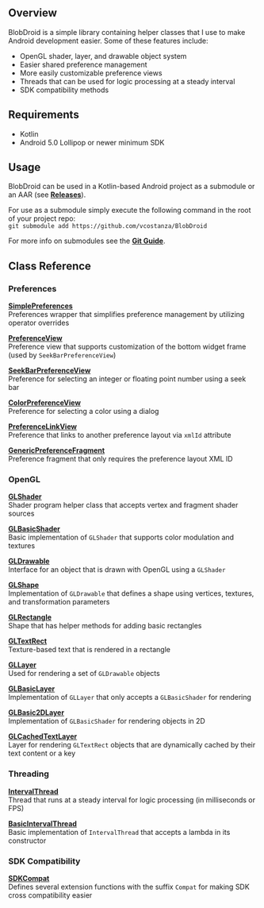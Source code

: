 ## Overview
BlobDroid is a simple library containing helper classes that I use to make Android development easier.
Some of these features include:
- OpenGL shader, layer, and drawable object system
- Easier shared preference management
- More easily customizable preference views
- Threads that can be used for logic processing at a steady interval
- SDK compatibility methods

## Requirements
- Kotlin
- Android 5.0 Lollipop or newer minimum SDK

## Usage
BlobDroid can be used in a Kotlin-based Android project as a submodule or an AAR
(see [**Releases**](https://github.com/vcostanza/BlobDroid/releases/)).

For use as a submodule simply execute the following command in the root of your project repo:  
`git submodule add https://github.com/vcostanza/BlobDroid`

For more info on submodules see the [**Git Guide**](https://git-scm.com/book/en/v2/Git-Tools-Submodules).

## Class Reference

### Preferences

[**SimplePreferences**](lib/src/main/java/software/blob/android/preference/util/SimplePreferences.kt)  
Preferences wrapper that simplifies preference management by utilizing operator overrides

[**PreferenceView**](lib/src/main/java/software/blob/android/preference/view/PreferenceView.kt)  
Preference view that supports customization of the bottom widget frame (used by `SeekBarPreferenceView`)

[**SeekBarPreferenceView**](lib/src/main/java/software/blob/android/preference/view/SeekBarPreferenceView.kt)  
Preference for selecting an integer or floating point number using a seek bar

[**ColorPreferenceView**](lib/src/main/java/software/blob/android/preference/view/ColorPreferenceView.kt)  
Preference for selecting a color using a dialog

[**PreferenceLinkView**](lib/src/main/java/software/blob/android/preference/view/PreferenceLinkView.kt)  
Preference that links to another preference layout via `xmlId` attribute

[**GenericPreferenceFragment**](lib/src/main/java/software/blob/android/preference/fragment/GenericPreferenceFragment.kt)  
Preference fragment that only requires the preference layout XML ID

### OpenGL

[**GLShader**](lib/src/main/java/software/blob/android/opengl/shader/GLShader.kt)  
Shader program helper class that accepts vertex and fragment shader sources

[**GLBasicShader**](lib/src/main/java/software/blob/android/opengl/shader/GLBasicShader.kt)  
Basic implementation of `GLShader` that supports color modulation and textures

[**GLDrawable**](lib/src/main/java/software/blob/android/opengl/drawable/GLDrawable.kt)  
Interface for an object that is drawn with OpenGL using a `GLShader`

[**GLShape**](lib/src/main/java/software/blob/android/opengl/drawable/GLShape.kt)  
Implementation of `GLDrawable` that defines a shape using vertices, textures, and transformation parameters

[**GLRectangle**](lib/src/main/java/software/blob/android/opengl/drawable/GLRectangle.kt)  
Shape that has helper methods for adding basic rectangles

[**GLTextRect**](lib/src/main/java/software/blob/android/opengl/drawable/GLTextRect.kt)  
Texture-based text that is rendered in a rectangle

[**GLLayer**](lib/src/main/java/software/blob/android/opengl/layer/GLLayer.kt)  
Used for rendering a set of `GLDrawable` objects

[**GLBasicLayer**](lib/src/main/java/software/blob/android/opengl/layer/GLBasicLayer.kt)  
Implementation of `GLLayer` that only accepts a `GLBasicShader` for rendering

[**GLBasic2DLayer**](lib/src/main/java/software/blob/android/opengl/layer/GLBasic2DLayer.kt)  
Implementation of `GLBasicShader` for rendering objects in 2D

[**GLCachedTextLayer**](lib/src/main/java/software/blob/android/opengl/layer/GLCachedTextLayer.kt)  
Layer for rendering `GLTextRect` objects that are dynamically cached by their text content or a key

### Threading

[**IntervalThread**](lib/src/main/java/software/blob/android/thread/IntervalThread.kt)  
Thread that runs at a steady interval for logic processing (in milliseconds or FPS)

[**BasicIntervalThread**](lib/src/main/java/software/blob/android/thread/BasicIntervalThread.kt)  
Basic implementation of `IntervalThread` that accepts a lambda in its constructor

### SDK Compatibility

[**SDKCompat**](lib/src/main/java/software/blob/android/compatibility/SDKCompat.kt)  
Defines several extension functions with the suffix `Compat` for making SDK cross compatibility easier